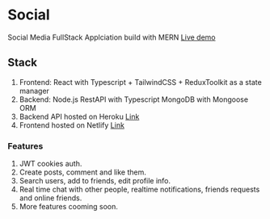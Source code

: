 # Social

Social Media FullStack Applciation build with MERN
[Live demo](https://project-social.netlify.app/)

## Stack

1. Frontend: React with Typescript + TailwindCSS + ReduxToolkit as a state manager
2. Backend: Node.js RestAPI with Typescript MongoDB with Mongoose ORM
3. Backend API hosted on Heroku [Link](https://social-api-backend.herokuapp.com/)
4. Frontend hosted on Netlify [Link](https://project-social.netlify.app/)

### Features

1. JWT cookies auth.
2. Create posts, comment and like them.
3. Search users, add to friends, edit profile info.
4. Real time chat with other people, realtime notifications, friends requests and online friends.
5. More features cooming soon.
